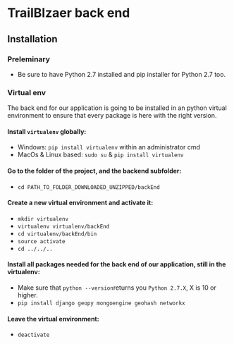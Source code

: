 # TrailBlzaer back end

## Installation

### Preleminary

* Be sure to have Python 2.7 installed and pip installer for Python 2.7 too.

### Virtual env

The back end for our application is going to be installed in an python virtual
environment to ensure that every package is here with the right version.

#### Install `virtualenv` globally:

* Windows: `pip install virtualenv` within an administrator cmd
* MacOs & Linux based: `sudo su` & `pip install virtualenv`

#### Go to the folder of the project, and the backend subfolder:

* `cd PATH_TO_FOLDER_DOWNLOADED_UNZIPPED/backEnd`

#### Create a new virtual environment and activate it:

* `mkdir virtualenv`
* `virtualenv virtualenv/backEnd`
* `cd virtualenv/backEnd/bin`
* `source activate`
* `cd ../../..`

#### Install all packages needed for the back end of our application, still in the virtualenv:

* Make sure that `python --version`returns you `Python 2.7.X`, X is 10 or
  higher.
* `pip install django geopy mongoengine geohash networkx`

#### Leave the virtual environment:

* `deactivate`
